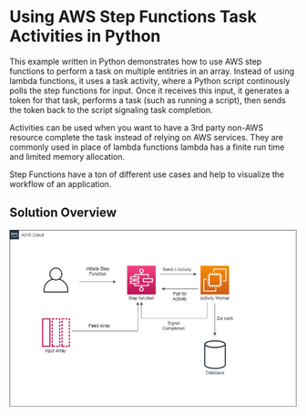 # Using AWS Step Functions Task Activities in Python

This example written in Python demonstrates how to use AWS step functions to perform a task on multiple entitries in an array. Instead of using lambda functions, it uses a task activity, where a Python script continously polls the step functions for input. Once it receives this input, it generates a token for that task, performs a task (such as running a script), then sends the token back to the script signaling task completion. 

Activities can be used when you want to have a 3rd party non-AWS resource complete the task instead of relying on AWS services. They are commonly used in place of lambda functions lambda has a finite run time and limited memory allocation. 

Step Functions have a ton of different use cases and help to visualize the workflow of an application. 

## **Solution Overview**

![Solution Diagram](https://raw.githubusercontent.com/hrmcardle0/step-functions-activity/main/diagram.png)